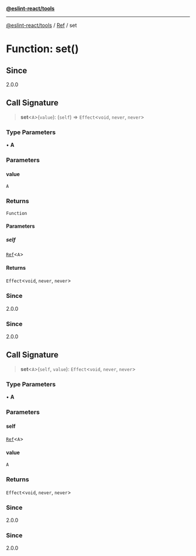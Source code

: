 [**@eslint-react/tools**](../../../README.md)

***

[@eslint-react/tools](../../../README.md) / [Ref](../README.md) / set

# Function: set()

## Since

2.0.0

## Call Signature

> **set**\<`A`\>(`value`): (`self`) => `Effect`\<`void`, `never`, `never`\>

### Type Parameters

• **A**

### Parameters

#### value

`A`

### Returns

`Function`

#### Parameters

##### self

[`Ref`](../interfaces/Ref.md)\<`A`\>

#### Returns

`Effect`\<`void`, `never`, `never`\>

### Since

2.0.0

### Since

2.0.0

## Call Signature

> **set**\<`A`\>(`self`, `value`): `Effect`\<`void`, `never`, `never`\>

### Type Parameters

• **A**

### Parameters

#### self

[`Ref`](../interfaces/Ref.md)\<`A`\>

#### value

`A`

### Returns

`Effect`\<`void`, `never`, `never`\>

### Since

2.0.0

### Since

2.0.0
